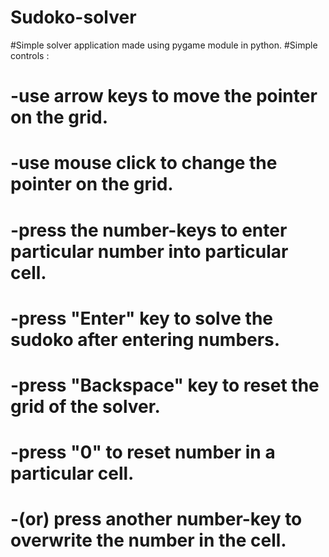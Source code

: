 # Sudoko-solver
#Simple solver application made using pygame module in python.
#Simple controls :
#                  -use arrow keys to move the pointer on the grid. 
#                  -use mouse click to change the pointer on the grid.
#                  -press the number-keys to enter particular number into particular cell.
#                  -press "Enter" key to solve the sudoko after entering numbers.
#                  -press "Backspace" key to reset the grid of the solver.
#                  -press "0" to reset number in a particular cell.
#                  -(or) press another number-key to overwrite the number in the cell.
